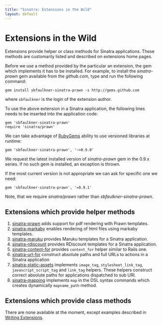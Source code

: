 ```yaml
---
title: "Sinatra: Extensions in the Wild"
layout: default
---
```


Extensions in the Wild
======================

Extensions provide helper or class methods for Sinatra applications.
These methods are customarily listed and described on extensions home
pages.

Before we use a method provided by the particular an extension, the
gem which implements it has to be installed. For
example, to install the *sinatra-prawn* gem available from the
*github.com*, type and run the following command:

    gem install sbfaulkner-sinatra-prawn -s http://gems.github.com

where `sbfaulkner` is the login of the extension author.

To use the above extension in a Sinatra application, the following
lines needs to be inserted into the application code:

    gem 'sbfaulkner-sinatra-prawn'
    require 'sinatra/prawn'

We can take advantage of
[RubyGems](http://www.rubygems.org/read/chapter/4) ability to use
versioned libraries at runtime:

    gem 'sbfaulkner-sinatra-prawn', '~>0.9.0'

We request the latest installed version of *sinatra-prawn* gem
in the 0.9.x series. If no such gem is installed, an exception is thrown.

If the most current version is not appropriate we can ask for specific
one we need:

    gem 'sbfaulkner-sinatra-prawn', '=0.9.1'

Note, that we require *sinatra/prawn* rather than *sbfaulkner-sinatra-prawn*.

## Extensions which provide helper methods

1. [sinatra-prawn](http://github.com/sbfaulkner/sinatra-prawn/)
   adds support for pdf rendering with Prawn templates.
1. [sinatra-markaby](http://github.com/sbfaulkner/sinatra-markaby/)
   enables rendering of html files using markaby templates.
1. [sinatra-maruku](http://github.com/wbzyl/sinatra-maruku/)
   provides Maruku templates for a Sinatra application.
1. [sinatra-rdiscount](http://github.com/wbzyl/sinatra-rdiscount/)
   provides RDiscount templates for a Sinatra application.
1. [sinatra-content-for](http://github.com/foca/sinatra-content-for/)
   provides `content_for` helper similar to Rails one.
1. [sinatra-url-for](http://github.com/emk/sinatra-url-for/)
   construct absolute paths and full URLs to actions
   in a Sinatra application
1. [sinatra-static-assets](http://github.com/wbzyl/sinatra-static-assets/)
   implements `image_tag`, `stylesheet_link_tag`, `javascript_script_tag`
   and `link_tag` helpers. These helpers construct correct absolute paths
   for applications dispatched to sub URI.
1. [sinatra-mapping](http://github.com/hallison/sinatra-mapping/)
   implements `map` in the DSL syntax commands which creates dynamically
   `mapname_path` method.

## Extensions which provide class methods

There are none available at the moment, except examples described
in [Writing Extensions](extensions.html).
